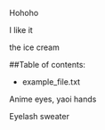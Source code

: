 Hohoho

I like it 

the ice cream

##Table of contents:
- example_file.txt

Anime eyes, yaoi hands

Eyelash sweater 
